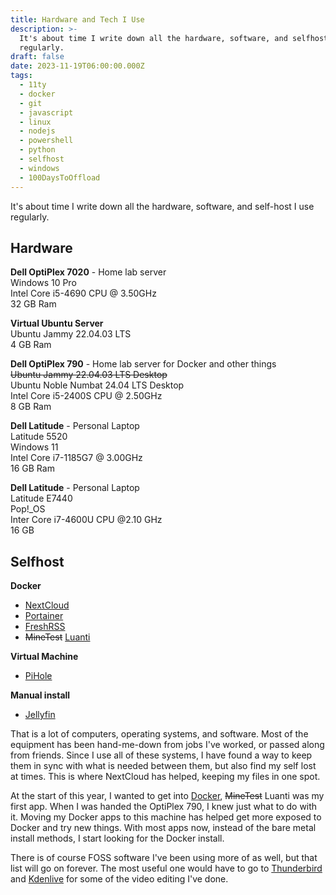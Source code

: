 ```yaml
---
title: Hardware and Tech I Use
description: >-
  It's about time I write down all the hardware, software, and selfhost I use
  regularly.
draft: false
date: 2023-11-19T06:00:00.000Z
tags:
  - 11ty
  - docker
  - git
  - javascript
  - linux
  - nodejs
  - powershell
  - python
  - selfhost
  - windows
  - 100DaysToOffload
---
```


It's about time I write down all the hardware, software, and self-host I use regularly.

## Hardware

**Dell OptiPlex 7020** - Home lab server\
Windows 10 Pro\
Intel Core i5-4690 CPU @ 3.50GHz\
32 GB Ram

**Virtual Ubuntu Server**\
Ubuntu Jammy 22.04.03 LTS\
4 GB Ram

**Dell OptiPlex 790** - Home lab server for Docker and other things\
~~Ubuntu Jammy 22.04.03 LTS Desktop~~\
Ubuntu Noble Numbat 24.04 LTS Desktop\
Intel Core i5-2400S CPU @ 2.50GHz\
8 GB Ram

**Dell Latitude** - Personal Laptop\
Latitude 5520\
Windows 11\
Intel Core i7-1185G7 @ 3.00GHz\
16 GB Ram

**Dell Latitude** - Personal Laptop\
Latitude E7440\
Pop!\_OS\
Inter Core i7-4600U CPU @2.10 GHz\
16 GB

## Selfhost

**Docker**

* [NextCloud](https://nextcloud.com/)
* [Portainer](https://www.portainer.io/)
* [FreshRSS](https://freshrss.org/)
* ~~MineTest~~ [Luanti](https://minetest.net)

**Virtual Machine**

* [PiHole](https://pi-hole.net/)

**Manual install**

* [Jellyfin](https://jellyfin.org/)

That is a lot of computers, operating systems, and software. Most of the equipment has been hand-me-down from jobs I've worked, or passed along from friends. Since I use all of these systems, I have found a way to keep them in sync with what is needed between them, but also find my self lost at times. This is where NextCloud has helped, keeping my files in one spot.

At the start of this year, I wanted to get into [Docker](/blog/dockerize-luanti/), ~~MineTest~~ Luanti was my first app. When I was handed the OptiPlex 790, I knew just what to do with it. Moving my Docker apps to this machine has helped get more exposed to Docker and try new things. With most apps now, instead of the bare metal install methods, I start looking for the Docker install.

There is of course FOSS software I've been using more of as well, but that list will go on forever. The most useful one would have to go to [Thunderbird](https://www.thunderbird.net/en-US/) and [Kdenlive](https://kdenlive.org/en/) for some of the video editing I've done.
